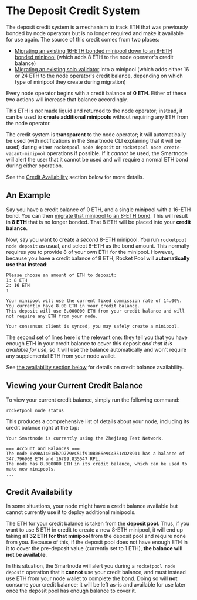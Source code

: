 # The Deposit Credit System

The deposit credit system is a mechanism to track ETH that was previously bonded by node operators but is no longer required and make it available for use again.
The source of this credit comes from two places:

- [Migrating an existing 16-ETH bonded minipool down to an 8-ETH bonded minipool](./leb-migration) (which adds 8 ETH to the node operator's credit balance)
- [Migrating an existing solo validator](../node/solo-staker-migration) into a minipool (which adds either 16 or 24 ETH to the node operator's credit balance, depending on which type of minipool they create during migration)

Every node operator begins with a credit balance of **0 ETH**.
Either of these two actions will increase that balance accordingly.

This ETH is _not_ made liquid and returned to the node operator; instead, it can be used to **create additional minipools** without requiring any ETH from the node operator.

The credit system is **transparent** to the node operator; it will automatically be used (with notifications in the Smartnode CLI explaining that it will be used) during either `rocketpool node deposit` or `rocketpool node create-vacant-minipool` operations if possible.
If it _cannot_ be used, the Smartnode will alert the user that it cannot be used and will require a normal ETH bond during either operation.

See the [Credit Availability](#credit-availability) section below for more details.

## An Example

Say you have a credit balance of 0 ETH, and a single minipool with a 16-ETH bond.
You can then [migrate that minipool to an 8-ETH bond](./leb-migration).
This will result in **8 ETH** that is no longer bonded.
That 8 ETH will be placed into your **credit balance**.

Now, say you want to create a _second_ 8-ETH minipool.
You run `rocketpool node deposit` as usual, and select 8-ETH as the bond amount.
This normally requires you to provide 8 of your own ETH for the minipool.
However, because you have a credit balance of 8 ETH, Rocket Pool will **automatically use that instead**:

```
Please choose an amount of ETH to deposit:
1: 8 ETH
2: 16 ETH
1

Your minipool will use the current fixed commission rate of 14.00%.
You currently have 8.00 ETH in your credit balance.
This deposit will use 8.000000 ETH from your credit balance and will not require any ETH from your node.

Your consensus client is synced, you may safely create a minipool.
```

The second set of lines here is the relevant one: they tell you that you have enough ETH in your credit balance to cover this deposit _and that it is available for use_, so it will use the balance automatically and won't require any supplemental ETH from your node wallet.

See [the availability section below](#credit-availability) for details on credit balance availability.

## Viewing your Current Credit Balance

To view your current credit balance, simply run the following command:

```shell
rocketpool node status
```

This produces a comprehensive list of details about your node, including its credit balance right at the top:

```
Your Smartnode is currently using the Zhejiang Test Network.

=== Account and Balances ===
The node 0x9BA1401Eb7D779eC51f910B066e9C4351cD28911 has a balance of 347.796908 ETH and 16799.835547 RPL.
The node has 8.000000 ETH in its credit balance, which can be used to make new minipools.
...
```

## Credit Availability

In some situations, your node might have a credit balance available but cannot currently use it to deploy additional minipools.

The ETH for your credit balance is taken from the **deposit pool**.
Thus, if you want to use 8 ETH in credit to create a new 8-ETH minipool, it will end up taking **all 32 ETH for that minipool** from the deposit pool and require none from you.
Because of this, if the deposit pool does not have enough ETH in it to cover the pre-deposit value (currently set to 1 ETH), **the balance will not be available**.

In this situation, the Smartnode will alert you during a `rocketpool node deposit` operation that it **cannot** use your credit balance, and must instead use ETH from your node wallet to complete the bond.
Doing so will **not** consume your credit balance; it will be left as-is and available for use later once the deposit pool has enough balance to cover it.
